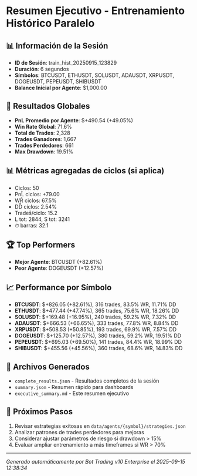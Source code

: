 # Resumen Ejecutivo - Entrenamiento Histórico Paralelo

## 📊 Información de la Sesión
- **ID de Sesión**: train_hist_20250915_123829
- **Duración**: 6 segundos
- **Símbolos**: BTCUSDT, ETHUSDT, SOLUSDT, ADAUSDT, XRPUSDT, DOGEUSDT, PEPEUSDT, SHIBUSDT
- **Balance Inicial por Agente**: $1,000.00

## 🎯 Resultados Globales
- **PnL Promedio por Agente**: $+490.54 (+49.05%)
- **Win Rate Global**: 71.6%
- **Total de Trades**: 2,328
- **Trades Ganadores**: 1,667
- **Trades Perdedores**: 661
- **Max Drawdown**: 19.51%

## 📊 Métricas agregadas de ciclos (si aplica)
- Ciclos: 50
- PnL̄ ciclos: +79.00
- WR̄ ciclos: 67.5%
- DD̄ ciclos: 2.54%
- Trades̄/ciclo: 15.2
- L tot: 2844, S tot: 3241
- ⏱̄ barras: 32.1


## 🏆 Top Performers
- **Mejor Agente**: BTCUSDT (+82.61%)
- **Peor Agente**: DOGEUSDT (+12.57%)

## 📈 Performance por Símbolo
- **BTCUSDT**: $+826.05 (+82.61%), 316 trades, 83.5% WR, 11.71% DD
- **ETHUSDT**: $+477.44 (+47.74%), 365 trades, 75.6% WR, 18.26% DD
- **SOLUSDT**: $+169.48 (+16.95%), 240 trades, 59.2% WR, 7.32% DD
- **ADAUSDT**: $+666.53 (+66.65%), 333 trades, 77.8% WR, 8.84% DD
- **XRPUSDT**: $+508.53 (+50.85%), 193 trades, 69.9% WR, 7.57% DD
- **DOGEUSDT**: $+125.70 (+12.57%), 380 trades, 59.2% WR, 19.51% DD
- **PEPEUSDT**: $+695.03 (+69.50%), 141 trades, 84.4% WR, 18.99% DD
- **SHIBUSDT**: $+455.56 (+45.56%), 360 trades, 68.6% WR, 14.83% DD

## 📁 Archivos Generados
- `complete_results.json` - Resultados completos de la sesión
- `summary.json` - Resumen rápido para dashboards
- `executive_summary.md` - Este resumen ejecutivo

## 🎯 Próximos Pasos
1. Revisar estrategias exitosas en `data/agents/{symbol}/strategies.json`
2. Analizar patrones de trades perdedores para mejoras
3. Considerar ajustar parámetros de riesgo si drawdown > 15%
4. Evaluar ampliar entrenamiento a más timeframes si WR > 70%

---
*Generado automáticamente por Bot Trading v10 Enterprise el 2025-09-15 12:38:34*
